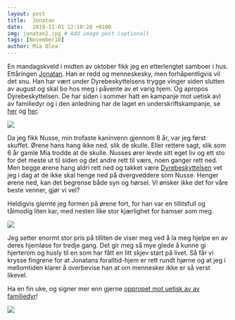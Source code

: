 ```yaml
---
layout: post
title:  Jonatan
date:   2018-11-01 12:10:20 +0100
img: jonatan2.jpg # Add image post (optional)
tags: [November18]
author: Mia Olea 
---
```

En mandagskveld i midten av oktober fikk jeg en etterlengtet samboer i hus. Ettåringen [Jonatan](https://www.dnst.no/jonathan-kladd/ ). Han er redd og menneskesky, men forhåpentligvis vil det snu. Han har vært under Dyrebeskyttelsens trygge vinger siden slutten av august og skal bo hos meg i påvente av et varig hjem. Og apropos Dyrebeskyttelsen. De har siden i sommer hatt en kampanje mot uetisk avl av familiedyr og i den anledning har de laget en underskriftskampanje, se [her](https://www.opprop.net/underskriftskampanje_mot_uetisk_avl_av_familiedy) og [her](https://www.dyrebeskyttelsen.no/2018/09/13/pressemelding-lanserer-underskriftskampanje-mot-uetisk-avl-av-familiedyr/). 

![]({{site.baseurl}}/assets/img/jonatan1.jpg)

Da jeg fikk Nusse, min trofaste kaninvenn gjennom 8 år, var jeg først skuffet. Ørene hans hang ikke ned, slik de skulle. Eller rettere sagt, slik som 6 år gamle Mia trodde at de skulle. Nusses ører levde sitt eget liv og ett sto for det meste ut til siden og det andre rett til værs, noen ganger rett ned. Men begge ørene hang aldri rett ned og takket være [Dyrebeskyttelsen](https://www.dyrebeskyttelsen.no/aerlig-talt/ ) vet jeg i dag at de ikke skal henge ned på dvergveddere som Nusse. Henger ørene ned, kan det begrense både syn og hørsel. Vi ønsker ikke det for våre beste venner, gjør vi vel? 

Heldigvis glemte jeg formen på ørene fort, for han var en tillitsfull og tålmodig liten kar, med nesten like stor kjærlighet for bamser som meg. 

![]({{site.baseurl}}/assets/img/jonatan3.jpg) 

Jeg setter enormt stor pris på tilliten de viser meg ved å la meg hjelpe en av deres hjemløse for tredje gang. Det gir meg så mye glede å kunne gi hjerterom og husly til en som har fått en litt skjev start på livet. Så får vi krysse fingrene for at Jonatans foralltid-hjem er rett rundt hjørne og at jeg i mellomtiden klarer å overbevise han at om mennesker ikke er så verst likevel. 

Ha en fin uke, og signer mer enn gjerne [oppropet mot uetisk av av familiedyr](https://www.opprop.net/underskriftskampanje_mot_uetisk_avl_av_familiedy)! 
 

![]({{site.baseurl}}/assets/img/jonatan4.jpg) 

